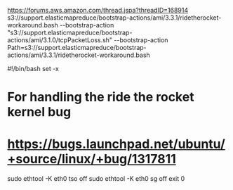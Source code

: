 https://forums.aws.amazon.com/thread.jspa?threadID=168914
s3://support.elasticmapreduce/bootstrap-actions/ami/3.3.1/ridetherocket-workaround.bash
--bootstrap-action "s3://support.elasticmapreduce/bootstrap-actions/ami/3.1.0/tcpPacketLoss.sh"
--bootstrap-action Path=s3://support.elasticmapreduce/bootstrap-actions/ami/3.3.1/ridetherocket-workaround.bash


#!/bin/bash
set -x
# For handling the ride the rocket kernel bug
# https://bugs.launchpad.net/ubuntu/+source/linux/+bug/1317811
sudo ethtool -K eth0 tso off
sudo ethtool -K eth0 sg off
exit 0

